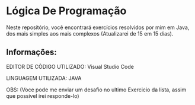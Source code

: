 # Lógica De Programação 
Neste repositório, você encontrará exercícios resolvidos por mim em Java, dos mais simples aos mais complexos (Atualizarei de 15 em 15 dias).

## Informações:
EDITOR DE CÒDIGO UTILIZADO: Visual Studio Code

LINGUAGEM UTILIZADA: JAVA

OBS: (Voce pode me enviar um desafio no ultimo Exercicio da lista, assim que possivel irei responde-lo) 